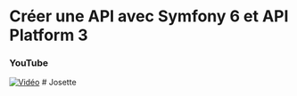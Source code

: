# Créer une API avec Symfony 6 et API Platform 3
 
### YouTube

[![Vidéo](https://i3.ytimg.com/vi/cYoNDoa4_jE/maxresdefault.jpg)](https://www.youtube.com/watch?v=cYoNDoa4_jE)
#   J o s e t t e  
 